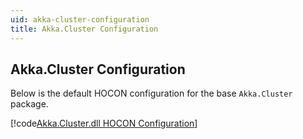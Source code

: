 ```yaml
---
uid: akka-cluster-configuration
title: Akka.Cluster Configuration
---
```


## Akka.Cluster Configuration
Below is the default HOCON configuration for the base `Akka.Cluster` package.

[!code[Akka.Cluster.dll HOCON Configuration](../../../src/core/Akka.Cluster/Configuration/Cluster.conf)]